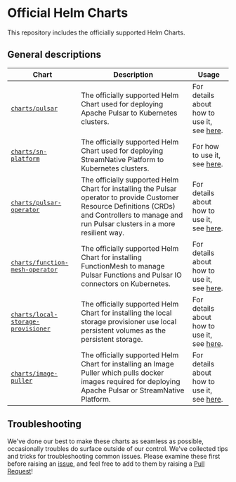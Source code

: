 <!--

    Licensed to the Apache Software Foundation (ASF) under one
    or more contributor license agreements.  See the NOTICE file
    distributed with this work for additional information
    regarding copyright ownership.  The ASF licenses this file
    to you under the Apache License, Version 2.0 (the
    "License"); you may not use this file except in compliance
    with the License.  You may obtain a copy of the License at

      http://www.apache.org/licenses/LICENSE-2.0

    Unless required by applicable law or agreed to in writing,
    software distributed under the License is distributed on an
    "AS IS" BASIS, WITHOUT WARRANTIES OR CONDITIONS OF ANY
    KIND, either express or implied.  See the License for the
    specific language governing permissions and limitations
    under the License.

-->

# Official Helm Charts

This repository includes the officially supported Helm Charts.

## General descriptions

| Chart | Description | Usage |
| --- | --- | --- |
| [`charts/pulsar`](https://github.com/streamnative/charts/tree/master/charts/pulsar) | The officially supported Helm Chart used for deploying Apache Pulsar to Kubernetes clusters. | For details about how to use it, see [here](charts/pulsar/README.md). |  
| [`charts/sn-platform`](https://github.com/streamnative/charts/tree/master/charts/sn-platform) | The officially supported Helm Chart used for deploying StreamNative Platform to Kubernetes clusters. | For how to use it, see [here](charts/sn-platform/README.md).
| [`charts/pulsar-operator`](https://github.com/streamnative/charts/tree/master/charts/pulsar-operator)  | The officially supported Helm Chart for installing the Pulsar operator to provide Customer Resource Definitions (CRDs) and Controllers to manage and run Pulsar clusters in a more resilient way. | For details about how to use it, see [here](charts/pulsar-operator/README.md). |
| [`charts/function-mesh-operator`](https://github.com/streamnative/charts/tree/master/charts/function-mesh-operator) | The officially supported Helm Chart for installing FunctionMesh to manage Pulsar Functions and Pulsar IO connectors on Kubernetes. | For details about how to use it, see [here](charts/function-mesh-operator/README.md). | 
| [`charts/local-storage-provisioner`](https://github.com/streamnative/charts/tree/master/charts/local-storage-provisioner) | The officially supported Helm Chart for installing the local storage provisioner use local persistent volumes as the persistent storage. | For details about how to use it, see [here](charts/local-storage-provisioner/README.md). |
| [`charts/image-puller`](https://github.com/streamnative/charts/tree/master/charts/image-puller) | The officially supported Helm Chart for installing an Image Puller which pulls docker images required for deploying Apache Pulsar or StreamNative Platform. | For details about how to use it, see [here](charts/image-puller/README.md). |



## Troubleshooting

We've done our best to make these charts as seamless as possible,
occasionally troubles do surface outside of our control. We've collected
tips and tricks for troubleshooting common issues. Please examine these first before raising an [issue](https://github.com/streamnative/charts/issues/new/choose), and feel free to add to them by raising a [Pull Request](https://github.com/streamnative/charts/compare)!


